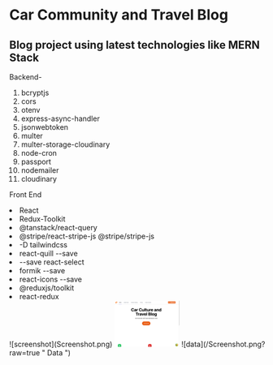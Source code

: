 
<H1> Car Community and Travel Blog</H1> 

<h2>Blog project using latest technologies like MERN Stack</h2>
Backend-

<ol>
  <li>bcryptjs</li>
  <li>cors</li>
  <li>otenv</li>
<li>express-async-handler</li>
<li>jsonwebtoken</li>
<li>multer</li>
<li>multer-storage-cloudinary</li>
<li>node-cron</li>
<li>passport</li>
<li>nodemailer</li>
<li>cloudinary</li>
</ol>

Front End
<li> React</li>
<li>Redux-Toolkit</li>
<li> @tanstack/react-query</li>
<li> @stripe/react-stripe-js @stripe/stripe-js </li>
<li>-D tailwindcss </li>
<li>react-quill --save </li>
<li>--save react-select</li>
<li> formik --save</li>
<li> react-icons --save</li>
<li> @reduxjs/toolkit</li>
<li> react-redux</li>
![screenshot](Screenshot.png)
<img src="Screenshot.png" width="128"/>
![data](/Screenshot.png?raw=true " Data ")

